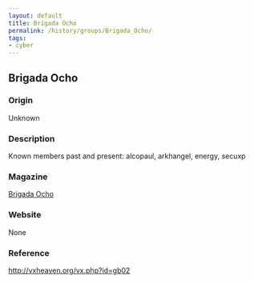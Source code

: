 ```yaml
---
layout: default
title: Brigada Ocho
permalink: /history/groups/Brigada_Ocho/
tags:
- cyber
---
```


## Brigada Ocho

### Origin
Unknown

### Description
Known members past and present: alcopaul, arkhangel, energy, secuxp

### Magazine
[Brigada Ocho](http://vxheaven.org/vx.php?id=zb02)

### Website
None

### Reference
http://vxheaven.org/vx.php?id=gb02
